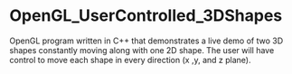 # OpenGL_UserControlled_3DShapes
OpenGL program written in C++ that demonstrates a live demo of two 3D shapes constantly moving along with one 2D shape. The user will have control to move each shape in every direction (x ,y, and z plane).
